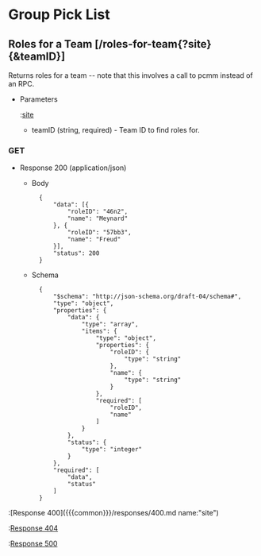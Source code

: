 # Group Pick List

## Roles for a Team [/roles-for-team{?site}{&teamID}]

Returns roles for a team -- note that this involves a call to pcmm instead of an RPC.

+ Parameters

    :[site]({{{common}}}/parameters/site.md)

    + teamID (string, required) - Team ID to find roles for.

### GET

+ Response 200 (application/json)

    + Body

            {
                "data": [{
                    "roleID": "46n2",
                    "name": "Meynard"
                }, {
                    "roleID": "57bb3",
                    "name": "Freud"
                }],
                "status": 200
            }

    + Schema

            {
                "$schema": "http://json-schema.org/draft-04/schema#",
                "type": "object",
                "properties": {
                    "data": {
                        "type": "array",
                        "items": {
                            "type": "object",
                            "properties": {
                                "roleID": {
                                    "type": "string"
                                },
                                "name": {
                                    "type": "string"
                                }
                            },
                            "required": [
                                "roleID",
                                "name"
                            ]
                        }
                    },
                    "status": {
                        "type": "integer"
                    }
                },
                "required": [
                    "data",
                    "status"
                ]
            }

:[Response 400]({{{common}}}/responses/400.md name:"site")

:[Response 404]({{{common}}}/responses/404.md)

:[Response 500]({{{common}}}/responses/500.md)
